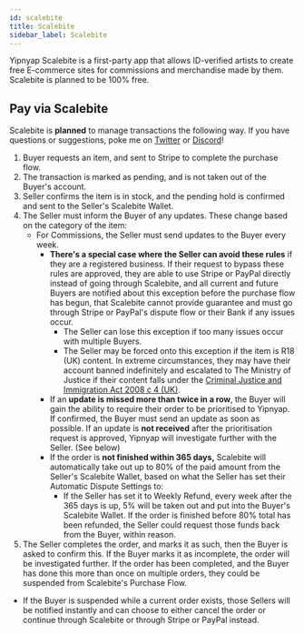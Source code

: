 ```yaml
---
id: scalebite
title: Scalebite
sidebar_label: Scalebite
---
```


Yipnyap Scalebite is a first-party app that allows ID-verified artists to create free E-commerce sites for commissions 
and merchandise made by them. Scalebite is planned to be 100% free.

## Pay via Scalebite
Scalebite is **planned** to manage transactions the following way. If you have questions or suggestions, poke me on 
[Twitter](https://twitter.com/rekkisomo) or [Discord](https://discord.gg/5RcrVRn)!

1. Buyer requests an item, and sent to Stripe to complete the purchase flow.
2. The transaction is marked as pending, and is not taken out of the Buyer's account.
3. Seller confirms the item is in stock, and the pending hold is confirmed and sent to the Seller's Scalebite Wallet.
4. The Seller must inform the Buyer of any updates. These change based on the category of the item:
    - For Commissions, the Seller must send updates to the Buyer every week.
      - **There's a special case where the Seller can avoid these rules** if they are a registered business. If their 
        request to bypass these rules are approved, they are able to use Stripe or PayPal directly instead of going 
        through Scalebite, and all current and future Buyers are notified about this exception before the purchase flow
        has begun, that Scalebite cannot provide guarantee and must go through Stripe or PayPal's dispute flow or their
        Bank if any issues occur.
          - The Seller can lose this exception if too many issues occur with multiple Buyers.
          - The Seller may be forced onto this exception if the item is R18 (UK) content. In extreme circumstances,
            they may have their account banned indefinitely and escalated to The Ministry of Justice if their content
            falls under the
            [Criminal Justice and Immigration Act 2008 c 4 (UK)](https://www.legislation.gov.uk/ukpga/2008/4/part/5/crossheading/pornography-etc).
      - If an **update is missed more than twice in a row**, the Buyer will gain the ability to require their order to
        be prioritised to Yipnyap. If confirmed, the Buyer must send an update as soon as possible. If an update is
        **not received** after the prioritisation request is approved, Yipnyap will investigate further with the Seller.
        (See below)
      - If the order is **not finished within 365 days,** Scalebite will automatically take out up to 80% of the paid
        amount from the Seller's Scalebite Wallet, based on what the Seller has set their Automatic Dispute Settings to:
        - If the Seller has set it to Weekly Refund, every week after the 365 days is up, 5% will be taken out and
            put into the Buyer's Scalebite Wallet. If the order is finished before 80% total has been refunded, the
            Seller could request those funds back from the Buyer, within reason.
5. The Seller completes the order, and marks it as such, then the Buyer is asked to confirm this. If the Buyer marks it
as incomplete, the order will be investigated further. If the order has been completed, and the Buyer has done this more
than once on multiple orders, they could be suspended from Scalebite's Purchase Flow.
  - If the Buyer is suspended while a current order exists, those Sellers will be notified instantly and can choose to
    either cancel the order or continue through Scalebite or through Stripe or PayPal instead.
